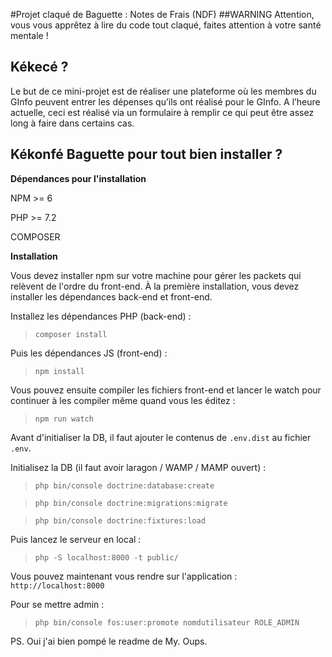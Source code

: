 #Projet claqué de Baguette : Notes de Frais (NDF)
##WARNING
Attention, vous vous apprêtez à lire du code tout claqué, faites attention à votre santé mentale !
## Kékecé ?
Le but de ce mini-projet est de réaliser une plateforme où les membres du GInfo peuvent entrer les dépenses qu’ils ont 
réalisé pour le GInfo. A l’heure actuelle, ceci est réalisé via un formulaire à remplir ce qui peut être assez long à 
faire dans certains cas. 


## Kékonfé Baguette pour tout bien installer ?
**Dépendances pour l'installation**

NPM >= 6

PHP >= 7.2

COMPOSER

**Installation**

Vous devez installer npm sur votre machine pour gérer les packets qui relèvent de l'ordre du front-end.
À la première installation, vous devez installer les dépendances back-end et front-end.

Installez les dépendances PHP (back-end) :

> ``composer install``

Puis les dépendances JS (front-end) :

> ``npm install``

Vous pouvez ensuite compiler les fichiers front-end et lancer le watch pour continuer à les compiler même quand vous les éditez :

> ``npm run watch``

Avant d'initialiser la DB, il faut ajouter le contenus de `.env.dist` au fichier `.env`.

Initialisez la DB (il faut avoir laragon / WAMP / MAMP ouvert) :

> ``php bin/console doctrine:database:create``

> ``php bin/console doctrine:migrations:migrate``

> ``php bin/console doctrine:fixtures:load``

Puis lancez le serveur en local :

> ``php -S localhost:8000 -t public/``

Vous pouvez maintenant vous rendre sur l'application : ``http://localhost:8000``

Pour se mettre admin :

> ``php bin/console fos:user:promote nomdutilisateur ROLE_ADMIN``

PS. Oui j'ai bien pompé le readme de My. Oups.

